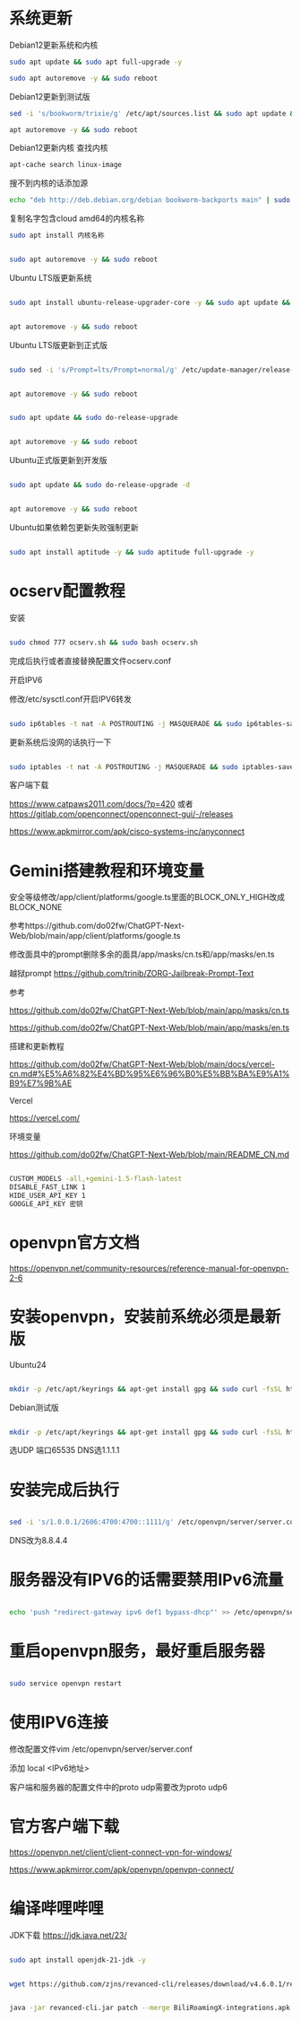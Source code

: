 # 系统更新
Debian12更新系统和内核
```bash
sudo apt update && sudo apt full-upgrade -y
```
```bash
sudo apt autoremove -y && sudo reboot
```
Debian12更新到测试版
```bash
sed -i 's/bookworm/trixie/g' /etc/apt/sources.list && sudo apt update && sudo apt full-upgrade -y -y
```
```bash
apt autoremove -y && sudo reboot
```
Debian12更新内核
查找内核
```bash
apt-cache search linux-image
```
搜不到内核的话添加源
```bash
echo "deb http://deb.debian.org/debian bookworm-backports main" | sudo tee -a /etc/apt/sources.list
```
复制名字包含cloud amd64的内核名称
```bash
sudo apt install 内核名称
```
```bash

sudo apt autoremove -y && sudo reboot

```
Ubuntu LTS版更新系统
```bash

sudo apt install ubuntu-release-upgrader-core -y && sudo apt update && sudo do-release-upgrade

```
```bash

apt autoremove -y && sudo reboot

```
Ubuntu LTS版更新到正式版
```bash

sudo sed -i 's/Prompt=lts/Prompt=normal/g' /etc/update-manager/release-upgrades && sudo apt update && sudo apt full-upgrade -y

```
```bash

apt autoremove -y && sudo reboot

```
```bash

sudo apt update && sudo do-release-upgrade

```
```bash

apt autoremove -y && sudo reboot

```
Ubuntu正式版更新到开发版
```bash

sudo apt update && sudo do-release-upgrade -d

```
```bash

apt autoremove -y && sudo reboot

```
Ubuntu如果依赖包更新失败强制更新
```bash

sudo apt install aptitude -y && sudo aptitude full-upgrade -y

```
# ocserv配置教程
安装
```bash

sudo chmod 777 ocserv.sh && sudo bash ocserv.sh

```
完成后执行或者直接替换配置文件ocserv.conf

开启IPV6

修改/etc/sysctl.conf开启IPV6转发
```bash

sudo ip6tables -t nat -A POSTROUTING -j MASQUERADE && sudo ip6tables-save > /etc/iptables/rules.v6

```
更新系统后没网的话执行一下
```bash

sudo iptables -t nat -A POSTROUTING -j MASQUERADE && sudo iptables-save > /etc/iptables/rules.v4

```
客户端下载

https://www.catpaws2011.com/docs/?p=420 或者 https://gitlab.com/openconnect/openconnect-gui/-/releases

https://www.apkmirror.com/apk/cisco-systems-inc/anyconnect
# Gemini搭建教程和环境变量
安全等级修改/app/client/platforms/google.ts里面的BLOCK_ONLY_HIGH改成BLOCK_NONE

参考https://github.com/do02fw/ChatGPT-Next-Web/blob/main/app/client/platforms/google.ts

修改面具中的prompt删除多余的面具/app/masks/cn.ts和/app/masks/en.ts

越狱prompt https://github.com/trinib/ZORG-Jailbreak-Prompt-Text

参考

https://github.com/do02fw/ChatGPT-Next-Web/blob/main/app/masks/cn.ts

https://github.com/do02fw/ChatGPT-Next-Web/blob/main/app/masks/en.ts

搭建和更新教程

https://github.com/do02fw/ChatGPT-Next-Web/blob/main/docs/vercel-cn.md#%E5%A6%82%E4%BD%95%E6%96%B0%E5%BB%BA%E9%A1%B9%E7%9B%AE

Vercel

https://vercel.com/

环境变量 

https://github.com/do02fw/ChatGPT-Next-Web/blob/main/README_CN.md
```bash

CUSTOM_MODELS -all,+gemini-1.5-flash-latest
DISABLE_FAST_LINK 1
HIDE_USER_API_KEY 1
GOOGLE_API_KEY 密钥

```
# openvpn官方文档
https://openvpn.net/community-resources/reference-manual-for-openvpn-2-6
# 安装openvpn，安装前系统必须是最新版
Ubuntu24
```bash

mkdir -p /etc/apt/keyrings && apt-get install gpg && sudo curl -fsSL https://swupdate.openvpn.net/repos/repo-public.gpg | gpg --dearmor > /etc/apt/keyrings/openvpn-repo-public.gpg && echo "deb [arch=amd64 signed-by=/etc/apt/keyrings/openvpn-repo-public.gpg] http://build.openvpn.net/debian/openvpn/release/2.6 mantic main" > /etc/apt/sources.list.d/openvpn-aptrepo.list && sudo chmod 777 openvpn-install.sh && sudo bash openvpn-install.sh

```
Debian测试版
```bash

mkdir -p /etc/apt/keyrings && apt-get install gpg && sudo curl -fsSL https://swupdate.openvpn.net/repos/repo-public.gpg | gpg --dearmor > /etc/apt/keyrings/openvpn-repo-public.gpg && echo "deb [arch=amd64 signed-by=/etc/apt/keyrings/openvpn-repo-public.gpg] http://build.openvpn.net/debian/openvpn/release/2.6 bookworm main" > /etc/apt/sources.list.d/openvpn-aptrepo.list && sudo chmod 777 openvpn-install.sh && sudo bash openvpn-install.sh

```
选UDP 端口65535 DNS选1.1.1.1          
# 安装完成后执行
```bash

sed -i 's/1.0.0.1/2606:4700:4700::1111/g' /etc/openvpn/server/server.conf && echo '--data-ciphers AES-256-GCM' >> /etc/openvpn/server/server.conf && echo 'duplicate-cn' >> /etc/openvpn/server/server.conf

```
DNS改为8.8.4.4
# 服务器没有IPV6的话需要禁用IPv6流量
```bash

echo 'push "redirect-gateway ipv6 def1 bypass-dhcp"' >> /etc/openvpn/server/server.conf

```
# 重启openvpn服务，最好重启服务器
```bash

sudo service openvpn restart

```
# 使用IPV6连接
修改配置文件vim /etc/openvpn/server/server.conf

添加
local <IPv6地址>

客户端和服务器的配置文件中的proto udp需要改为proto udp6
# 官方客户端下载

https://openvpn.net/client/client-connect-vpn-for-windows/

https://www.apkmirror.com/apk/openvpn/openvpn-connect/

# 编译哔哩哔哩
JDK下载
https://jdk.java.net/23/
```bash

sudo apt install openjdk-21-jdk -y

```
```bash

wget https://github.com/zjns/revanced-cli/releases/download/v4.6.0.1/revanced-cli.jar && wget https://github.com/BiliRoamingX/BiliRoamingX/releases/download/v1.20.3/BiliRoamingX-integrations.apk && wget https://github.com/BiliRoamingX/BiliRoamingX/releases/download/v1.20.3/BiliRoamingX-patches.jar && wget https://dl.hdslb.com/mobile/latest/android64/iBiliPlayer-bili.apk

```
```bash

java -jar revanced-cli.jar patch --merge BiliRoamingX-integrations.apk --patch-bundle BiliRoamingX-patches.jar --signing-levels 2,3 iBiliPlayer-bili.apk

```
